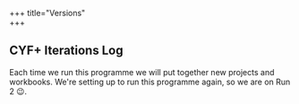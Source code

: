 +++
title="Versions"   
+++

## CYF+ Iterations Log

Each time we run this programme we will put together new projects and workbooks. We're setting up to run this programme again, so we are on Run 2 😉.
